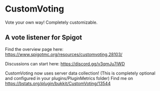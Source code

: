 # CustomVoting
Vote your own way! Completely customizable.

## A vote listener for Spigot

Find the overview page here: https://www.spigotmc.org/resources/customvoting.28103/

Discussions can start here: https://discord.gg/v3qmJu7jWD

CustomVoting now uses server data collection! (This is completely optional and configured in your plugins/PluginMetrics folder)
Find me on https://bstats.org/plugin/bukkit/CustomVoting/13544
